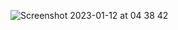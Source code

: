 
![Screenshot 2023-01-12 at 04 38 42](https://user-images.githubusercontent.com/91434033/211970200-94b5414d-261b-4cf8-a182-8ece85114200.png)


